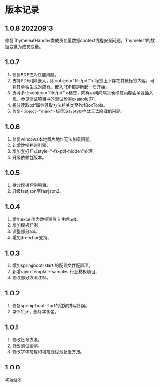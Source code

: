 # 版本记录
## 1.0.8 20220913
修复ThymeleafHandler类成员变量数据context线程安全问题，Thymeleaf的数据变量为成员变量。

## 1.0.7
1. 修复PDF嵌入性能问题。
2. 支持PDF间隔嵌入，即<object="file/pdf"> 标签上下存在其他标签内容，可将其单独生成对应页。嵌入PDF都是新起一页开始。
3. 支持多个<object="file/pdf">标签，同样中间间隔其他标签内容会单独插入页。参见测试项目中的测试案例example07。
4. 拆分读取pdf属性读取方法相关类至PdfBoxTools。
5. 修复<object="mark">标签没有style样式无法隐藏的问题。

## 1.0.6
1. 修复windows本地图片地址无法加载问题。
2. 新增数据规则引擎。
3. 增加套打样式style="-fs-pdf-hidden"处理。
4. 升级依赖包版本。

## 1.0.5
1. 拆分模板样例项目。
2. 升级fastjson至fastjson2。

## 1.0.4
1. 增加excel作为数据源导入生成pdf。
2. 增加模板样例。
3. 调整部分api。
4. 增加jfreechar支持。

## 1.0.3
1. 增加springboot-start 的配置文件配置项。
2. 新增rayin-template-samples 行业模板项目。
3. 修改部分方法注释。

## 1.0.2
1. 修复spring-boot-start的注解拼写错误。
2. 字体过大，删除字体包。

## 1.0.1
1. 修改签章方法。
2. 修改测试案例。
3. 修改字体加载和增加线程池配置方法。

## 1.0.0
初始版本
